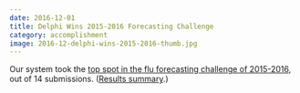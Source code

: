 ```yaml
---
date: 2016-12-01
title: Delphi Wins 2015-2016 Forecasting Challenge
category: accomplishment
image: 2016-12-delphi-wins-2015-2016-thumb.jpg
---
```


Our system took the [top spot in the flu forecasting challenge of 2015-2016](https://www.cdc.gov/flu/spotlights/flu-activity-forecasts-2016-2017.htm), out of 14 submissions. ([Results summary](https://www.cs.cmu.edu/~roni/CDC%20Flu%20Challenge%202015-2016%20Results.pdf).)
